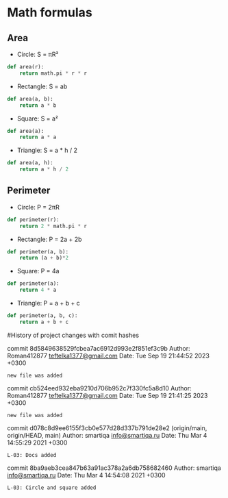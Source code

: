 # Math formulas
## Area
- Circle: S = πR²
```python
def area(r):
    return math.pi * r * r
```
- Rectangle: S = ab
```python
def area(a, b): 
    return a * b
```
- Square: S = a²
```python
def area(a):
    return a * a
```
- Triangle: S = a * h / 2
```python
def area(a, h): 
    return a * h / 2 
```

## Perimeter
- Circle: P = 2πR
```python
def perimeter(r):
    return 2 * math.pi * r
```
- Rectangle: P = 2a + 2b
```python
def perimeter(a, b): 
    return (a + b)*2
```
- Square: P = 4a
```python
def perimeter(a):
    return 4 * a
```
- Triangle: P = a + b + c
```python
def perimeter(a, b, c): 
    return a + b + c 
```

#History of project changes with comit hashes


commit 8d5849638529fcbea7ac6912d993e2f851ef3c9b
Author: Roman412877 <teftelka1377@gmail.com>
Date:   Tue Sep 19 21:44:52 2023 +0300

    new file was added

commit cb524eed932eba9210d706b952c7f330fc5a8d10
Author: Roman412877 <teftelka1377@gmail.com>
Date:   Tue Sep 19 21:41:25 2023 +0300

    new file was added

commit d078c8d9ee6155f3cb0e577d28d337b791de28e2 (origin/main, origin/HEAD, main)
Author: smartiqa <info@smartiqa.ru>
Date:   Thu Mar 4 14:55:29 2021 +0300

    L-03: Docs added

commit 8ba9aeb3cea847b63a91ac378a2a6db758682460
Author: smartiqa <info@smartiqa.ru>
Date:   Thu Mar 4 14:54:08 2021 +0300

    L-03: Circle and square added